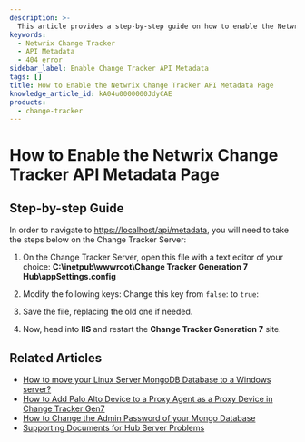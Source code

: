 ```yaml
---
description: >-
  This article provides a step-by-step guide on how to enable the Netwrix Change Tracker API Metadata page to resolve a 404 error.
keywords:
  - Netwrix Change Tracker
  - API Metadata
  - 404 error
sidebar_label: Enable Change Tracker API Metadata
tags: []
title: How to Enable the Netwrix Change Tracker API Metadata Page
knowledge_article_id: kA04u0000000JdyCAE
products:
  - change-tracker
---
```


# How to Enable the Netwrix Change Tracker API Metadata Page

## Step-by-step Guide

In order to navigate to [https://localhost/api/metadata](https://localhost/api/metadata), you will need to take the steps below on the Change Tracker Server:

1. On the Change Tracker Server, open this file with a text editor of your choice:
   **C:\inetpub\wwwroot\Change Tracker Generation 7 Hub\appSettings.config**

2. Modify the following keys:
   Change this key from `false`:
   to `true`:

3. Save the file, replacing the old one if needed.

4. Now, head into **IIS** and restart the **Change Tracker Generation 7** site.

## Related Articles

- [How to move your Linux Server MongoDB Database to a Windows server?](https://kb.netwrix.com/8283)
- [How to Add Palo Alto Device to a Proxy Agent as a Proxy Device in Change Tracker Gen7](https://kb.netwrix.com/8164)
- [How to Change the Admin Password of your Mongo Database](https://kb.netwrix.com/8310)
- [Supporting Documents for Hub Server Problems](https://kb.netwrix.com/8273)